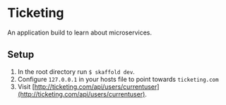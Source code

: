 # Ticketing

An application build to learn about microservices.

## Setup

1. In the root directory run `$ skaffold dev`.
2. Configure `127.0.0.1` in your hosts file to point towards `ticketing.com`
3. Visit [http://ticketing.com/api/users/currentuser](http://ticketing.com/api/users/currentuser).
